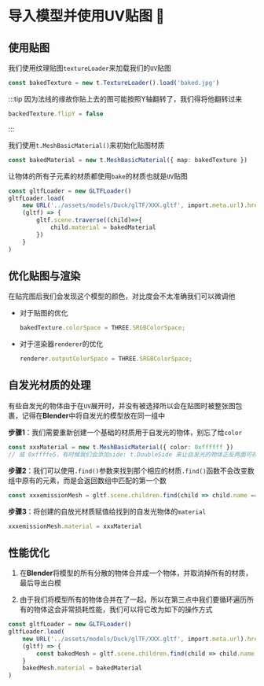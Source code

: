 # 导入模型并使用UV贴图 :beverage_box:

## 使用贴图

我们使用纹理贴图``textureLoader``来加载我们的`UV`贴图

```ts
const bakedTexture = new t.TextureLoader().load('baked.jpg')
```

:::tip
因为法线的缘故你贴上去的图可能按照Y轴翻转了，我们得将他翻转过来

```ts
backedTexture.flipY = false
```

:::

我们使用`t.MeshBasicMaterial()`来初始化贴图材质

```ts
const bakedMaterial = new t.MeshBasicMaterial({ map: bakedTexture })
```

让物体的所有子元素的材质都使用`bake`的材质也就是`UV`贴图

```ts
const gltfLoader = new GLTFLoader()
gltfLoader.load(
    new URL('../assets/models/Duck/glTF/XXX.gltf', import.meta.url).href,
    (gltf) => {
        gltf.scene.traverse((child)=>{
            child.material = bakedMaterial
        })
    }
)
```

## 优化贴图与渲染

在贴完图后我们会发现这个模型的颜色，对比度会不太准确我们可以微调他

- 对于贴图的优化

    ```ts
    bakedTexture.colorSpace = THREE.SRGBColorSpace;
    ```

- 对于渲染器`renderer`的优化

     ```ts
     renderer.outputColorSpace = THREE.SRGBColorSpace;
     ```

## 自发光材质的处理

有些自发光的物体由于在`UV`展开时，并没有被选择所以会在贴图时被整张图包裹，记得在**Blender**中将自发光的模型放在同一组中

**步骤1**：我们需要重新创建一个基础的材质用于自发光的物体，别忘了给`color`

```ts
const xxxMaterial = new t.MeshBasicMaterial({ color: 0xffffff }) 
// 或 0xffffe5，有时候我们会添加side: t.DoubleSide 来让自发光的物体正反两面可视
```

**步骤2**：我们可以使用`.find()`参数来找到那个相应的材质`.find()`函数不会改变数组中原有的元素，而是会返回数组中匹配的第一个数

 ```ts
 const xxxemissionMesh = gltf.scene.children.find(child => child.name === 'xxxx')
 ```

**步骤3**：将创建的自放光材质赋值给找到的自发光物体的`material`

```ts
xxxemissionMesh.material = xxxMaterial
```

## 性能优化

 1. 在**Blender**将模型的所有分散的物体合并成一个物体，并取消掉所有的材质，最后导出白模

 2. 由于我们将模型所有的物体合并在了一起，所以在第三点中我们要循环遍历所有的物体这会非常损耗性能，我们可以将它改为如下的操作方式

```ts
const gltfLoader = new GLTFLoader()
gltfLoader.load(
    new URL('../assets/models/Duck/glTF/XXX.gltf', import.meta.url).href,
    (gltf) => {
        const bakedMesh = gltf.scene.children.find(child => child.name === 'baked')
    }
    bakedMesh.material = bakedMaterial
)
```
